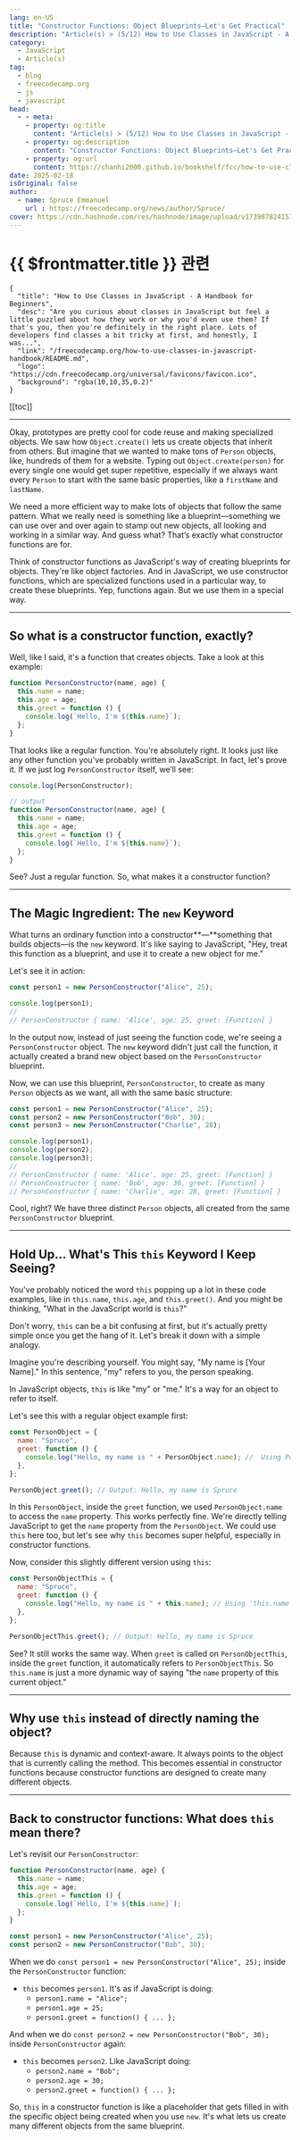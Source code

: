 ```yaml
---
lang: en-US
title: "Constructor Functions: Object Blueprints—Let's Get Practical"
description: "Article(s) > (5/12) How to Use Classes in JavaScript - A Handbook for Beginners"
category:
  - JavaScript
  - Article(s)
tag:
  - blog
  - freecodecamp.org
  - js
  - javascript
head:
  - - meta:
    - property: og:title
      content: "Article(s) > (5/12) How to Use Classes in JavaScript - A Handbook for Beginners"
    - property: og:description
      content: "Constructor Functions: Object Blueprints—Let's Get Practical"
    - property: og:url
      content: https://chanhi2000.github.io/bookshelf/fcc/how-to-use-classes-in-javascript-handbook/constructor-functions-object-blueprintslets-get-practical.html
date: 2025-02-18
isOriginal: false
author:
  - name: Spruce Emmanuel
    url : https://freecodecamp.org/news/author/Spruce/
cover: https://cdn.hashnode.com/res/hashnode/image/upload/v1739878241514/a725b4af-8061-49c2-9575-2aa4096acb74.png
---
```


# {{ $frontmatter.title }} 관련

```component VPCard
{
  "title": "How to Use Classes in JavaScript - A Handbook for Beginners",
  "desc": "Are you curious about classes in JavaScript but feel a little puzzled about how they work or why you'd even use them? If that's you, then you're definitely in the right place. Lots of developers find classes a bit tricky at first, and honestly, I was...",
  "link": "/freecodecamp.org/how-to-use-classes-in-javascript-handbook/README.md",
  "logo": "https://cdn.freecodecamp.org/universal/favicons/favicon.ico",
  "background": "rgba(10,10,35,0.2)"
}
```

[[toc]]

---

<SiteInfo
  name="How to Use Classes in JavaScript - A Handbook for Beginners"
  desc="Are you curious about classes in JavaScript but feel a little puzzled about how they work or why you'd even use them? If that's you, then you're definitely in the right place. Lots of developers find classes a bit tricky at first, and honestly, I was..."
  url="https://freecodecamp.org/news/how-to-use-classes-in-javascript-handbook#heading-constructor-functions-object-blueprintslets-get-practical"
  logo="https://cdn.freecodecamp.org/universal/favicons/favicon.ico"
  preview="https://cdn.hashnode.com/res/hashnode/image/upload/v1739878241514/a725b4af-8061-49c2-9575-2aa4096acb74.png"/>

Okay, prototypes are pretty cool for code reuse and making specialized objects. We saw how `Object.create()` lets us create objects that inherit from others. But imagine that we wanted to make tons of `Person` objects, like, hundreds of them for a website. Typing out `Object.create(person)` for every single one would get super repetitive, especially if we always want every `Person` to start with the same basic properties, like a `firstName` and `lastName`.

We need a more efficient way to make lots of objects that follow the same pattern. What we really need is something like a blueprint—something we can use over and over again to stamp out new objects, all looking and working in a similar way. And guess what? That’s exactly what constructor functions are for.

Think of constructor functions as JavaScript's way of creating blueprints for objects. They're like object factories. And in JavaScript, we use constructor functions, which are specialized functions used in a particular way, to create these blueprints. Yep, functions again. But we use them in a special way.

---

## So what is a constructor function, exactly?

Well, like I said, it's a function that creates objects. Take a look at this example:

```js
function PersonConstructor(name, age) {
  this.name = name;
  this.age = age;
  this.greet = function () {
    console.log(`Hello, I'm ${this.name}`);
  };
}
```

That looks like a regular function. You're absolutely right. It looks just like any other function you've probably written in JavaScript. In fact, let's prove it. If we just log `PersonConstructor` itself, we’ll see:

```js
console.log(PersonConstructor);
```

```js
// output
function PersonConstructor(name, age) {
  this.name = name;
  this.age = age;
  this.greet = function () {
    console.log(`Hello, I'm ${this.name}`);
  };
}
```

See? Just a regular function. So, what makes it a constructor function?

---

## The Magic Ingredient: The `new` Keyword

What turns an ordinary function into a constructor**—**something that builds objects—is the `new` keyword. It's like saying to JavaScript, "Hey, treat this function as a blueprint, and use it to create a new object for me."

Let's see it in action:

```js
const person1 = new PersonConstructor("Alice", 25);

console.log(person1);
//
// PersonConstructor { name: 'Alice', age: 25, greet: [Function] }
```

In the output now, instead of just seeing the function code, we're seeing a `PersonConstructor` object. The `new` keyword didn't just call the function, it actually created a brand new object based on the `PersonConstructor` blueprint.

Now, we can use this blueprint, `PersonConstructor`, to create as many `Person` objects as we want, all with the same basic structure:

```js
const person1 = new PersonConstructor("Alice", 25);
const person2 = new PersonConstructor("Bob", 30);
const person3 = new PersonConstructor("Charlie", 28);

console.log(person1);
console.log(person2);
console.log(person3);
//
// PersonConstructor { name: 'Alice', age: 25, greet: [Function] }
// PersonConstructor { name: 'Bob', age: 30, greet: [Function] }
// PersonConstructor { name: 'Charlie', age: 28, greet: [Function] }
```

Cool, right? We have three distinct `Person` objects, all created from the same `PersonConstructor` blueprint.

---

## Hold Up... What's This `this` Keyword I Keep Seeing?

You've probably noticed the word `this` popping up a lot in these code examples, like in `this.name`, `this.age`, and `this.greet()`. And you might be thinking, "What in the JavaScript world is `this`?"

Don't worry, `this` can be a bit confusing at first, but it's actually pretty simple once you get the hang of it. Let's break it down with a simple analogy.

Imagine you're describing yourself. You might say, "My name is \[Your Name\]." In this sentence, "my" refers to you, the person speaking.

In JavaScript objects, `this` is like "my" or "me." It's a way for an object to refer to itself.

Let's see this with a regular object example first:

```js
const PersonObject = {
  name: "Spruce",
  greet: function () {
    console.log("Hello, my name is " + PersonObject.name); //  Using PersonObject.name directly
  },
};

PersonObject.greet(); // Output: Hello, my name is Spruce
```

In this `PersonObject`, inside the `greet` function, we used `PersonObject.name` to access the `name` property. This works perfectly fine. We're directly telling JavaScript to get the `name` property from the `PersonObject`. We could use `this` here too, but let's see why `this` becomes super helpful, especially in constructor functions.

Now, consider this slightly different version using `this`:

```js
const PersonObjectThis = {
  name: "Spruce",
  greet: function () {
    console.log("Hello, my name is " + this.name); // Using 'this.name'
  },
};

PersonObjectThis.greet(); // Output: Hello, my name is Spruce
```

See? It still works the same way. When `greet` is called on `PersonObjectThis`, inside the `greet` function, it automatically refers to `PersonObjectThis`. So `this.name` is just a more dynamic way of saying "the `name` property of this current object."

---

## Why use `this` instead of directly naming the object?

Because `this` is dynamic and context-aware. It always points to the object that is currently calling the method. This becomes essential in constructor functions because constructor functions are designed to create many different objects.

---

## Back to constructor functions: What does `this` mean there?

Let's revisit our `PersonConstructor`:

```js
function PersonConstructor(name, age) {
  this.name = name;
  this.age = age;
  this.greet = function () {
    console.log(`Hello, I'm ${this.name}`);
  };
}

const person1 = new PersonConstructor("Alice", 25);
const person2 = new PersonConstructor("Bob", 30);
```

When we do `const person1 = new PersonConstructor("Alice", 25);` inside the `PersonConstructor` function:

- `this` becomes `person1`. It's as if JavaScript is doing:
  - `person1.name = "Alice";`
  - `person1.age = 25;`
  - `person1.greet = function() { ... };`

And when we do `const person2 = new PersonConstructor("Bob", 30);` inside `PersonConstructor` again:

- `this` becomes `person2`. Like JavaScript doing:
  - `person2.name = "Bob";`
  - `person2.age = 30;`
  - `person2.greet = function() { ... };`

So, `this` in a constructor function is like a placeholder that gets filled in with the specific object being created when you use `new`. It's what lets us create many different objects from the same blueprint.
